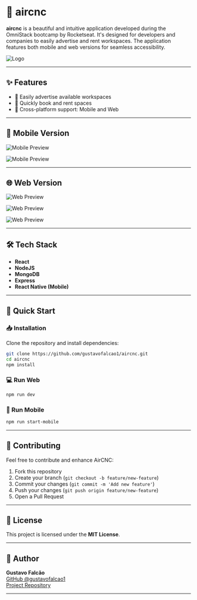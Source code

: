 # 🚀 aircnc

**aircnc** is a beautiful and intuitive application developed during the OmniStack bootcamp by Rocketseat. It's designed for developers and companies to easily advertise and rent workspaces. The application features both mobile and web versions for seamless accessibility.

![Logo](https://user-images.githubusercontent.com/26607023/66323837-52dbbf80-e91c-11e9-833b-a7ea66e2a9eb.png)

---

## ✨ Features

- 🏢 Easily advertise available workspaces
- 📅 Quickly book and rent spaces
- 📱 Cross-platform support: Mobile and Web

---

## 📱 Mobile Version

![Mobile Preview](https://user-images.githubusercontent.com/26607023/66325434-283f3600-e91f-11e9-848e-aad50a8c1a79.png)

![Mobile Preview](https://user-images.githubusercontent.com/26607023/66325519-4c027c00-e91f-11e9-831d-3bfd0cda5006.png)

---

## 🌐 Web Version

![Web Preview](https://user-images.githubusercontent.com/26607023/66325604-718f8580-e91f-11e9-88c6-d79ec62dd685.png)

![Web Preview](https://user-images.githubusercontent.com/26607023/66325634-7c4a1a80-e91f-11e9-9924-1fd2d400319a.png)

![Web Preview](https://user-images.githubusercontent.com/26607023/66325636-7e13de00-e91f-11e9-9b91-8acdc0dc1079.png)

---

## 🛠️ Tech Stack

- **React**
- **NodeJS**
- **MongoDB**
- **Express**
- **React Native (Mobile)**

---

## 🚀 Quick Start

### 📥 Installation

Clone the repository and install dependencies:

```bash
git clone https://github.com/gustavofalcao1/aircnc.git
cd aircnc
npm install
```

### 💻 Run Web

```bash
npm run dev
```

### 📱 Run Mobile

```bash
npm run start-mobile
```

---

## 🤝 Contributing

Feel free to contribute and enhance AirCNC:

1. Fork this repository
2. Create your branch (`git checkout -b feature/new-feature`)
3. Commit your changes (`git commit -m 'Add new feature'`)
4. Push your changes (`git push origin feature/new-feature`)
5. Open a Pull Request

---

## 📄 License

This project is licensed under the **MIT License**.

---

## 👤 Author

**Gustavo Falcão**  
[GitHub @gustavofalcao1](https://github.com/gustavofalcao1)  
[Project Repository](https://github.com/gustavofalcao1/aircnc)

---
